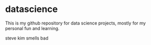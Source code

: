 # datascience
This is my github repository for data science projects, mostly for my personal fun and learning. 

steve kim smells bad

